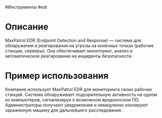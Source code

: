 #Инструменты #edr

# Описание

MaxPatrol EDR (Endpoint Detection and Response) — система для обнаружения и реагирования на угрозы на конечных точках (рабочие станции, серверы). Она обеспечивает мониторинг, анализ и автоматическое реагирование на инциденты безопасности.

# Пример использования

Компания использует MaxPatrol EDR для мониторинга своих рабочих станций. Система обнаруживает подозрительную активность на одном из компьютеров, сигнализируя о возможном вредоносном ПО. Администраторы получают уведомление и немедленно изолируют зараженную машину для дальнейшего расследования.